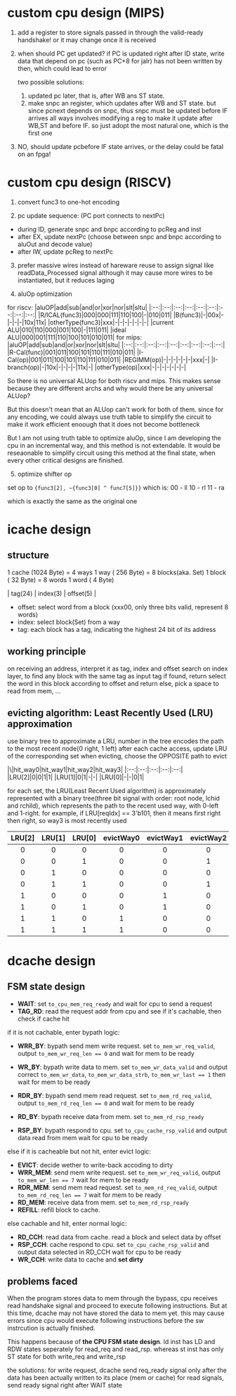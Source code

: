 # custom cpu design (MIPS)

1. add a register to store signals passed in through the valid-ready handshake!
    or it may change once it is received

2. when should PC get updated?
    if PC is updated right after ID state,
    write data that depend on pc (such as PC+8 for jalr) has not been written by then,
    which could lead to error

    two possible solutions:
    1. updated pc later, that is, after WB ans ST state.
    2. make snpc an register, which updates after WB and ST state.
        but since pcnext depends on snpc, thus snpc must be updated before IF arrives
    all ways involves modifying a reg to make it update after WB,ST and before IF.
    so just adopt the most natural one, which is the first one

3. NO, should update pcbefore IF state arrives, or the delay could be fatal on an fpga!

# custom cpu design (RISCV)

1. convert func3 to one-hot encoding

2. pc update sequence: (PC port connects to nextPc)
- during ID, generate snpc and bnpc according to pcReg and inst
- after EX, update nextPc (choose between snpc and bnpc according to aluOut and decode value)
- after IW, update pcReg to nextPc

3. prefer massive wires instead of hareware reuse to assign signal like readData_Processed signal
    although it may cause more wires to be instantiated, but it reduces laging

4. aluOp optimization

for riscv:
|aluOP|add|sub|and|or|xor|nor|slt|sltu|
|:--:|:--:|:--:|:--:|:--:|:--:|:--:|:--:|:--:|
|R/ICAL(func3)|000|000|111|110|100|-|010|011|
|B(func3)|-|00x|-|-|-|-|10x|11x|
|otherType(func3)|xxx|-|-|-|-|-|-|-|
|current ALU|010|110|000|001|100|-|111|011|
|ideal ALU|000|001|111|110|100|101|010|011|
for mips:
|aluOP|add|sub|and|or|xor|nor|slt|sltu|
|:--:|:--:|:--:|:--:|:--:|:--:|:--:|:--:|:--:|
|R-Cal(func)|001|011|100|101|110|111|010|011|
|I-Cal(op)|001|011|100|101|110|111|010|011|
|REGIMM(op)|-|-|-|-|-|-|xxx|-|
|I-branch(op)|-|10x|-|-|-|-|11x|-|
|otherType(op)|xxx|-|-|-|-|-|-|-|

So there is no universal ALUop for both riscv and mips. This makes sense because they are different archs and
why would there be any universal ALUop?

But this doesn't mean that an ALUop can't work for both of them. since for any encoding, we could always use
truth table to simplify the circuit to make it work efficient enoough that it does not become bottleneck

But I am not using truth table to optimize aluOp, since I am developing the cpu in an incremental way,
and this method is not extendable. It would be reseaonable to simplify circuit using this method at the final state,
when every other critical designs are finished.

5. optimize shifter op

set op to `{func3[2], ~{func3[0] ^ func7[5]}}`
which is:
00 - ll
10 - rl
11 - ra

which is exactly the same as the original one

# icache design

## structure

1 cache (1024 Byte) = 4 ways
1 way   ( 256 Byte) = 8 blocks(aka. Set)
1 block (  32 Byte) = 8 words
1 word  (   4 Byte)

|     tag(24)     | index(3) | offset(5) |

- offset: select word from a block (xxx00, only three bits valid, represent 8 words)
- index:  select block(Set) from a way
- tag:    each block has a tag, indicating the highest 24 bit of its address

## working principle

on receiving an address, interpret it as tag, index and offset
search on index layer, to find any block with the same tag as input tag
if found, return select the word in this block according to offset and return
else, pick a space to read from mem, ...

## evicting algorithm: Least Recently Used (LRU) approximation

use binary tree to approximate a LRU, number in the tree encodes the path to the most recent node(0 right, 1 left)
after each cache access, update LRU of the corresponding set
when evicting, choose the OPPOSITE path to evict

|\\|hit_way0|hit_way1|hit_way2|hit_way3|
|:--:|:--:|:--:|:--:|:--:|
|LRU[2]|0|0|1|1|
|LRU[1]|0|1|-|-|
|LRU[0]|-|-|0|1|

for each set, the LRU(Least Recent Used algorithm) is approximately represented
with a binary tree(three bit signal with order: root node, lchid and rchild),
which represents the path to the recent used way, with 0-left and 1-right.
for example, if LRU[reqIdx] == 3'b101, then it means first right then right, so way3 is most recently used

|LRU[2]|LRU[1]|LRU[0]|evictWay0|evictWay1|evictWay2|evictWay3|
|:--:|:--:|:--:|:--:|:--:|:--:|:--:|
|0|0|0|0|0|0|1|
|0|0|1|0|0|1|0|
|0|1|0|0|0|0|1|
|0|1|1|0|0|1|0|
|1|0|0|0|1|0|0|
|1|0|1|0|1|0|0|
|1|1|0|1|0|0|0|
|1|1|1|1|0|0|0|

# dcache design

## FSM state design

- **WAIT**: set `to_cpu_mem_req_ready` and wait for cpu to send a request
- **TAG_RD**: read the request addr from cpu and see if it's cachable, then check if cache hit

if it is not cachable, enter bypath logic:

- **WRR_BY**: bypath send mem write request. set `to_mem_wr_req_valid`, output `to_mem_wr_req_len == 0`
    and wait for mem to be ready
- **WR_BY**: bypath write data to mem. set `to_mem_wr_data_valid`
    and output correct `to_mem_wr_data`, `to_mem_wr_data_strb`, `to_mem_wr_last == 1`
    then wait for mem to be ready

- **RDR_BY**: bypath send mem read request. set `to_mem_rd_req_valid`, output `to_mem_rd_req_len == 0`
    and wait for mem to be ready
- **RD_BY**: bypath receive data from mem. set `to_mem_rd_rsp_ready`
- **RSP_BY**: bypath respond to cpu. set `to_cpu_cache_rsp_valid` and output data read from mem
    wait for cpu to be ready

else if it is cacheable but not hit, enter evict logic:

- **EVICT**: decide wether to write-back accoding to dirty
- **WRR_MEM**: send mem write request. set `to_mem_wr_req_valid`, output `to_mem_wr_len == 7`
    wait for mem to be ready
- **RDR_MEM**: send mem read request. set `to_mem_rd_req_valid`, output `to_mem_rd_req_len == 7`
    wait for mem to be ready
- **RD_MEM**: receive data from mem. set `to_mem_rd_rsp_ready`
- **REFILL**: refill block to cache.

else cachable and hit, enter normal logic:

- **RD_CCH**: read data from cache. read a block and select data by offset
- **RSP_CCH**: cache respond to cpu. set `to_cpu_cache_rsp_valid` and output data selected in RD_CCH
    wait for cpu to be ready
- **WR_CCH**: write data to cache and **set dirty**

## problems faced

When the program stores data to mem through the bypass, cpu receives read handshake signal and
proceed to execute following instructions. But at this time, dcache may not have stored the data to mem yet.
this may cause errors since cpu would execute following instructions before the sw instrcution is actually finished.

This happens because of **the CPU FSM state design**. ld inst has LD and RDW states seperately for read_req and read_rsp.
whereas st inst has only ST state for both write_req and write_rsp

the solutions: for write request, dcache send req_ready signal only after the data has been actually written to its place (mem or cache)
    for read signals, send ready signal right after WAIT state
